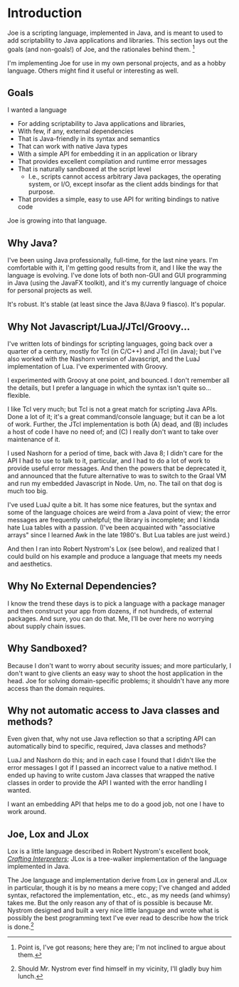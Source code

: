 # Introduction

Joe is a scripting language, implemented in Java, and is meant to used to
add scriptability to Java applications and libraries.  This section lays
out the goals (and non-goals!) of Joe, and the rationales behind them. [^nuts]

I'm implementing Joe for use in my own personal projects, and as a hobby
language.  Others might find it useful or interesting as well.

## Goals

I wanted a language 

- For adding scriptability to Java applications and libraries,
- With few, if any, external dependencies
- That is Java-friendly in its syntax and semantics
- That can work with native Java types
- With a simple API for embedding it in an application or library
- That provides excellent compilation and runtime error messages
- That is naturally sandboxed at the script level
  - I.e., scripts cannot access arbitrary Java packages, the operating system,
    or I/O, except insofar as the client adds bindings for that purpose.
- That provides a simple, easy to use API for writing bindings to native
  code

Joe is growing into that language.

## Why Java?

I've been using Java professionally, full-time, for the last nine years.  I'm
comfortable with it, I'm getting good results from it, and I like the way the
language is evolving. I've done lots of both non-GUI and GUI programming in 
Java (using the JavaFX toolkit), and it's my currently language of choice
for personal projects as well.

It's robust. It's stable (at least since the Java 8/Java 9 fiasco).  It's
popular.

## Why Not Javascript/LuaJ/JTcl/Groovy...

I've written lots of bindings for scripting languages, going back over a
quarter of a century, mostly for Tcl (in C/C++) and JTcl (in Java); but I've
also worked with the Nashorn version of Javascript, and the LuaJ implementation
of Lua.  I've experimented with Groovy.

I experimented with Groovy at one point, and bounced. I don't remember all 
the details, but I prefer a language in which the syntax isn't quite so...
flexible.

I like Tcl very much; but Tcl is not a great match for scripting Java APIs.
Done a lot of it; it's a great command/console language; but it can be a lot
of work.  Further, the JTcl implementation is both (A) dead, and (B) includes
a host of code I have no need of; and (C) I really don't want to take over 
maintenance of it.

I used Nashorn for a period of time, back with Java 8; I didn't care for the
API I had to use to talk to it, particular, and I had to do a lot of work
to provide useful error messages.  And then the powers that be deprecated it,
and announced that the future alternative to was to switch to the Graal VM
and run my embedded Javascript in Node.  Um, no.  The tail on that dog is
much too big.

I've used LuaJ quite a bit. It has some nice features, but the syntax and some
of the language choices are weird from a Java point of view; the error
messages are frequently unhelpful; the library is incomplete; and I kinda hate
Lua tables with a passion.  (I've been acquainted with "associative arrays" 
since I learned Awk in the late 1980's.  But Lua tables are just weird.)

And then I ran into Robert Nystrom's Lox (see below), and realized that I
could build on his example and produce a language that meets my needs and 
aesthetics.
 
## Why No External Dependencies?

I know the trend these days is to pick a language with a package manager and
then construct your app from dozens, if not hundreds, of external packages.
And sure, you can do that.  Me, I'll be over here no worrying about 
supply chain issues.

## Why Sandboxed?

Because I don't want to worry about security issues; and more particularly,
I don't want to give clients an easy way to shoot the host application in 
the head.  Joe for solving domain-specific problems; it shouldn't have any
more access than the domain requires.

## Why not automatic access to Java classes and methods?

Even given that, why not use Java reflection so that a scripting API can
automatically bind to specific, required, Java classes and methods?

LuaJ and Nashorn do this; and in each case I found that I didn't like the 
error messages I got if I passed an incorrect value to a native 
method. I ended up having to write custom Java classes that wrapped the native 
classes in order to provide the API I wanted with the error handling I wanted.

I want an embedding API that helps me to do a good job, not one I have to
work around.

## Joe, Lox and JLox

Lox is a little language described in Robert Nystrom's excellent book,
[*Crafting Interpreters*](https://craftinginterpreters.com); JLox is a
tree-walker implementation of the language implemented in Java.  

The Joe language and implementation derive from Lox in general and JLox in 
particular, though it is by no means a mere copy; I've changed and added
syntax, refactored the implementation, etc., etc., as my needs (and whimsy) 
takes me.  But the only reason any of that of is possible
is because Mr. Nystrom designed and built a very nice little language and wrote
what is possibly the best programming text I've ever read to describe how the
trick is done.[^lunch]

[^nuts]: Point is, I've got reasons; here they are; I'm not inclined to argue 
about them.

[^lunch]: Should Mr. Nystrom ever find himself in my vicinity, I'll gladly
buy him lunch.
